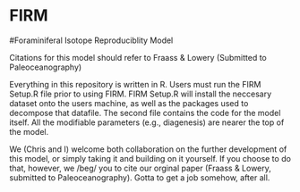 # FIRM
#Foraminiferal Isotope Reproduciblity Model

Citations for this model should refer to Fraass & Lowery (Submitted to Paleoceanography)

Everything in this repository is written in R. Users must run the FIRM Setup.R file prior to using FIRM. FIRM Setup.R will install the neccesary dataset onto the users machine, as well as the packages used to decompose that datafile.
The second file contains the code for the model itself. All the modifiable parameters (e.g., diagenesis) are nearer the top of the model. 

We (Chris and I) welcome both collaboration on the further development of this model, or simply taking it and building on it yourself. If you choose to do that, however, we /beg/ you to cite our orginal paper (Fraass & Lowery, submitted to Paleoceanography). Gotta to get a job somehow, after all.

